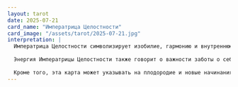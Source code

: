 ```yaml
---
layout: tarot
date: 2025-07-21
card_name: "Императрица Целостности"
card_image: "/assets/tarot/2025-07-21.jpg"
interpretation: |
  Императрица Целостности символизирует изобилие, гармонию и внутреннюю силу. Сегодняшний день наполнен возможностями для роста и самовыражения. Эта карта призывает вас обратить внимание на свои внутренние ресурсы и использовать их для создания чего-то прекрасного в вашей жизни. Возможно, вам стоит заняться творчеством или начать новый проект, который позволит вам выразить свои чувства и идеи.
  
  Энергия Императрицы Целостности также говорит о важности заботы о себе. Позвольте себе расслабиться и насладиться моментами радости и удовлетворения. Это время для того, чтобы соединиться с природой, погрузиться в свои эмоции и открыть свое сердце для любви и заботы. Не забывайте, что ваше внутреннее состояние отражается на окружающем мире, и сегодня вы можете создать атмосферу тепла и уюта вокруг себя.
  
  Кроме того, эта карта может указывать на плодородие и новые начинания. Если вы задумывались о создании чего-то нового, будь то в личной жизни или на профессиональном уровне, сейчас самое время действовать. Императрица Целостности поддерживает вас в ваших усилиях и напоминает, что успех приходит к тем, кто верит в себя и свои способности.
---
```

